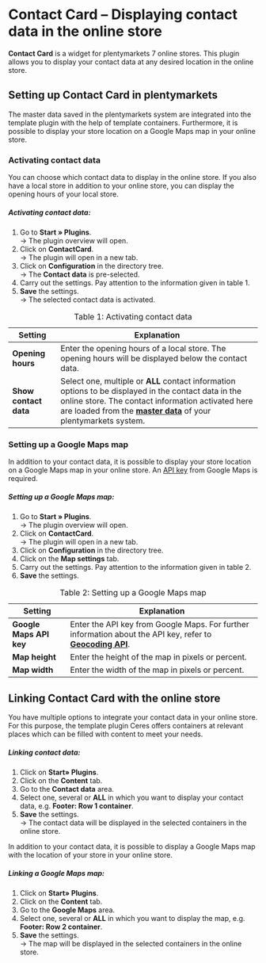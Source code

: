 # Contact Card – Displaying contact data in the online store

**Contact Card** is a widget for plentymarkets 7 online stores. This plugin allows you to display your contact data at any desired location in the online store.

## Setting up Contact Card in plentymarkets

The master data saved in the plentymarkets system are integrated into the template plugin with the help of template containers. Furthermore, it is possible to display your store location on a Google Maps map in your online store.

### Activating contact data

You can choose which contact data to display in the online store. If you also have a local store in addition to your online store, you can display the opening hours of your local store.

##### Activating contact data:


1. Go to **Start » Plugins**.<br /> → The plugin overview will open. 
2. Click on **ContactCard**.<br /> → The plugin will open in a new tab. 
3. Click on **Configuration** in the directory tree.<br /> → The **Contact data** is pre-selected. 
4. Carry out the settings. Pay attention to the information given in table 1. 
5. **Save** the settings.<br /> → The selected contact data is activated.


<table>
<thead>
<tr>  
<th>Setting</th>
<th>Explanation</th> 
</tr>
</thead>
<tbody>   
<tr>
<td><b>Opening hours</b></td>  
<td>Enter the opening hours of a local store. The opening hours will be displayed below the contact data.</td>
</tr>
<tr>
<td><b>Show contact data</b></td>  
<td>Select one, multiple or <strong>ALL</strong> contact information options to be displayed in the contact data in the online store. The contact information activated here are loaded from the <a href="https://www.plentymarkets.co.uk/manual/working-with-plentymarkets/basic-settings/master-data/mit-plentymarkets/grundeinstellungen/stammdaten/"><b>master data</b></a> of your plentymarkets system.</td>
</tr>
</tbody>
<caption>Table 1: Activating contact data</caption>
</table>

### Setting up a Google Maps map

In addition to your contact data, it is possible to display your store location on a Google Maps map in your online store. An [API key](https://developers.google.com/maps/documentation/geocoding/get-api-key?hl=en) from Google Maps is required.

##### Setting up a Google Maps map:


1. Go to **Start » Plugins**.<br /> → The plugin overview will open. 
2. Click on **ContactCard**.<br /> → The plugin will open in a new tab. 
3. Click on **Configuration** in the directory tree. 
4. Click on the **Map settings** tab. 
5. Carry out the settings. Pay attention to the information given in table 2. 
6. **Save** the settings.


<table>
<thead>
<tr>  
<th>Setting</th>
<th>Explanation</th> 
</tr>
</thead>
<tbody>   
<tr>
<td><b>Google Maps API key</b></td>  
<td>Enter the API key from Google Maps. For further information about the API key, refer to <a href="https://developers.google.com/maps/documentation/geocoding/get-api-key?hl=en" target="_blank"><b>Geocoding API</b></a>.</td>
</tr>
<tr>
<td><b>Map height</b></td>  
<td>Enter the height of the map in pixels or percent.</td>
</tr>
<tr>
<td><b>Map width</b></td>  
<td>Enter the width of the map in pixels or percent.</td>
</tr>
</tbody>
<caption>Table 2: Setting up a Google Maps map</caption>
</table>

## Linking Contact Card with the online store

You have multiple options to integrate your contact data in your online store. For this purpose, the template plugin Ceres offers containers at relevant places which can be filled with content to meet your needs.

##### Linking contact data:

1. Click on **Start» Plugins**. 
2. Click on the **Content** tab. 
3. Go to the **Contact data** area. 
4. Select one, several or **ALL** in which you want to display your contact data, e.g. **Footer: Row 1 container**. 
5. **Save** the settings.<br /> → The contact data will be displayed in the selected containers in the online store.


In addition to your contact data, it is possible to display a Google Maps map with the location of your store in your online store. 

##### Linking a Google Maps map:

1. Click on **Start» Plugins**. 
2. Click on the **Content** tab. 
3. Go to the **Google Maps** area. 
4. Select one, several or **ALL** in which you want to display the map, e.g. **Footer: Row 2 container**. 
5. **Save** the settings.<br /> → The map will be displayed in the selected containers in the online store.
